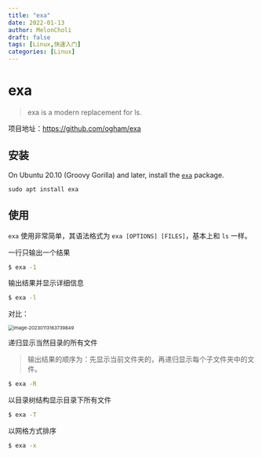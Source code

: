 ```yaml
---
title: "exa"
date: 2022-01-13
author: MelonCholi
draft: false
tags: [Linux,快速入门]
categories: [Linux]
---
```


# exa

> exa is a modern replacement for ls.

项目地址：https://github.com/ogham/exa

## 安装

On Ubuntu 20.10 (Groovy Gorilla) and later, install the [`exa`](https://packages.ubuntu.com/jammy/exa) package.

```
sudo apt install exa
```

## 使用

`exa` 使用非常简单，其语法格式为 `exa [OPTIONS] [FILES]`，基本上和 `ls` 一样。

一行只输出一个结果

```sh
$ exa -1 
```

输出结果并显示详细信息

```sh
$ exa -l
```

对比：

<img src="https://markdown-1303167219.cos.ap-shanghai.myqcloud.com/image-20230113163739849.png" alt="image-20230113163739849" style="zoom: 67%;" />

递归显示当然目录的所有文件

> 输出结果的顺序为：先显示当前文件夹的，再递归显示每个子文件夹中的文件。

```sh
$ exa -R
```

以目录树结构显示目录下所有文件

```sh
$ exa -T
```

以网格方式排序

```sh
$ exa -x
```